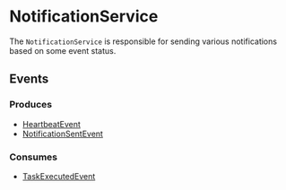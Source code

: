 # NotificationService

The `NotificationService` is responsible for sending various notifications based on some event status.

## Events

### Produces

- [HeartbeatEvent](../../docs/events.md#heartbeatevent)
- [NotificationSentEvent](../../docs/events.md#taskrecoveredevent)

### Consumes

- [TaskExecutedEvent](../../docs/events.md#taskexecutedevent)
